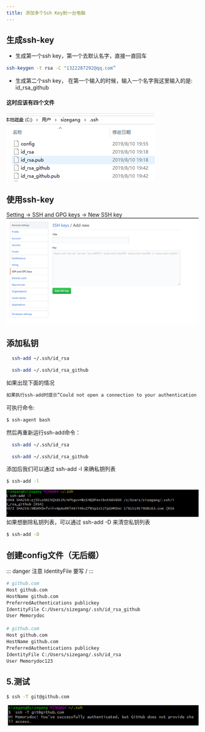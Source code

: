 ```yaml
---
title: 添加多个Ssh Key到一台电脑
---
```


## 生成ssh-key
* 生成第一个ssh key，第一个去默认名字，直接一直回车
```sh 
ssh-keygen -t rsa -C "1322287292@qq.com”
```
* 生成第二个ssh key， 在第一个输入的时候，输入一个名字我这里输入的是: id_rsa_github
#### 这时应该有四个文件
![ssh-key](/img/pwc/sshkey2.png)

## 使用ssh-key
Setting -> SSH and GPG keys -> New SSH key
![ssh-key](/img/pwc/ssh_key_1.png)

## 添加私钥
```sh 
  ssh-add ~/.ssh/id_rsa 
```
```sh 
  ssh-add ~/.ssh/id_rsa_github
```
如果出现下面的情况
```sh 
如果执行ssh-add时提示”Could not open a connection to your authentication agent”，
```

可执行命令:
```sh 
$ ssh-agent bash
```
然后再重新运行ssh-add命令：
```sh 
  ssh-add ~/.ssh/id_rsa 
```
```sh 
  ssh-add ~/.ssh/id_rsa_github
```
添加后我们可以通过 ssh-add -l 来确私钥列表
```sh  
$ ssh-add -l
```
![ssh-key](/img/pwc/sshkey3.png)
如果想删除私钥列表，可以通过 ssh-add -D 来清空私钥列表
```sh 
$ ssh-add -D
```
## 创建config文件（无后缀）
::: danger 注意
IdentityFile 要写 /
:::
```sh 
# github.com
Host github.com
HostName github.com
PreferredAuthentications publickey
IdentityFile C:/Users/sizegang/.ssh/id_rsa_github
User Memorydoc
 
# github.com
Host github.com
HostName github.com
PreferredAuthentications publickey
IdentityFile C:/Users/sizegang/.ssh/id_rsa
User Memorydoc123
```
## 5.测试
```sh 
$ ssh -T git@github.com
```
![ssh-key](/img/pwc/sshkey4.png)

